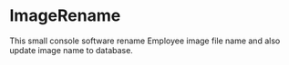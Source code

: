 # ImageRename
This small console software rename Employee image file name and also update image name to database.
